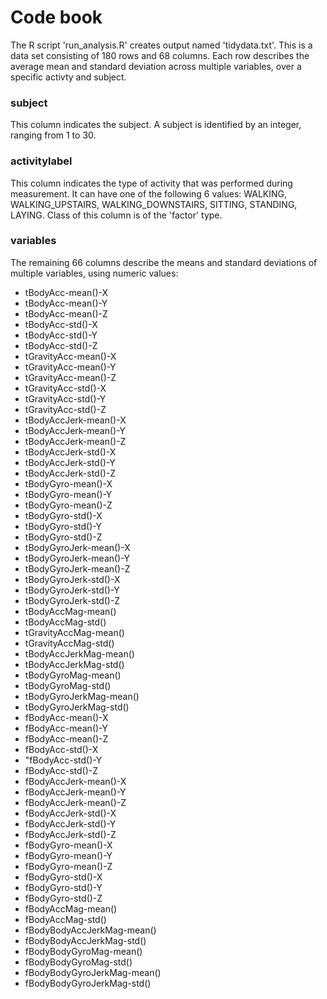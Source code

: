 # Code book

The R script 'run_analysis.R' creates output named 'tidydata.txt'. This is a data set consisting of 180 rows and 68 columns. Each row describes the average mean and standard deviation across multiple variables, over a specific activty and subject.

### subject
This column indicates the subject. A subject is identified by an integer, ranging from 1 to 30.

### activitylabel
This column indicates the type of activity that was performed during measurement. It can have one of the following 6 values:
WALKING, WALKING_UPSTAIRS, WALKING_DOWNSTAIRS, SITTING, STANDING, LAYING. Class of this column is of the 'factor' type.

### variables
The remaining 66 columns describe the means and standard deviations of multiple variables, using numeric values:
* tBodyAcc-mean()-X 
* tBodyAcc-mean()-Y
* tBodyAcc-mean()-Z
* tBodyAcc-std()-X
* tBodyAcc-std()-Y 
* tBodyAcc-std()-Z 
* tGravityAcc-mean()-X 
* tGravityAcc-mean()-Y 
* tGravityAcc-mean()-Z 
* tGravityAcc-std()-X 
* tGravityAcc-std()-Y 
* tGravityAcc-std()-Z
* tBodyAccJerk-mean()-X 
* tBodyAccJerk-mean()-Y 
* tBodyAccJerk-mean()-Z 
* tBodyAccJerk-std()-X 
* tBodyAccJerk-std()-Y 
* tBodyAccJerk-std()-Z 
* tBodyGyro-mean()-X 
* tBodyGyro-mean()-Y
* tBodyGyro-mean()-Z 
* tBodyGyro-std()-X 
* tBodyGyro-std()-Y 
* tBodyGyro-std()-Z 
* tBodyGyroJerk-mean()-X 
* tBodyGyroJerk-mean()-Y
* tBodyGyroJerk-mean()-Z 
* tBodyGyroJerk-std()-X
* tBodyGyroJerk-std()-Y 
* tBodyGyroJerk-std()-Z 
* tBodyAccMag-mean() 
* tBodyAccMag-std()
* tGravityAccMag-mean()
* tGravityAccMag-std() 
* tBodyAccJerkMag-mean() 
* tBodyAccJerkMag-std()
* tBodyGyroMag-mean() 
* tBodyGyroMag-std()
* tBodyGyroJerkMag-mean()
* tBodyGyroJerkMag-std() 
* fBodyAcc-mean()-X 
* fBodyAcc-mean()-Y 
* fBodyAcc-mean()-Z 
* fBodyAcc-std()-X 
* "fBodyAcc-std()-Y 
* fBodyAcc-std()-Z 
* fBodyAccJerk-mean()-X 
* fBodyAccJerk-mean()-Y
* fBodyAccJerk-mean()-Z 
* fBodyAccJerk-std()-X 
* fBodyAccJerk-std()-Y
* fBodyAccJerk-std()-Z
* fBodyGyro-mean()-X 
* fBodyGyro-mean()-Y 
* fBodyGyro-mean()-Z
* fBodyGyro-std()-X
* fBodyGyro-std()-Y 
* fBodyGyro-std()-Z 
* fBodyAccMag-mean() 
* fBodyAccMag-std()
* fBodyBodyAccJerkMag-mean()
* fBodyBodyAccJerkMag-std() 
* fBodyBodyGyroMag-mean() 
* fBodyBodyGyroMag-std()
* fBodyBodyGyroJerkMag-mean() 
* fBodyBodyGyroJerkMag-std()
